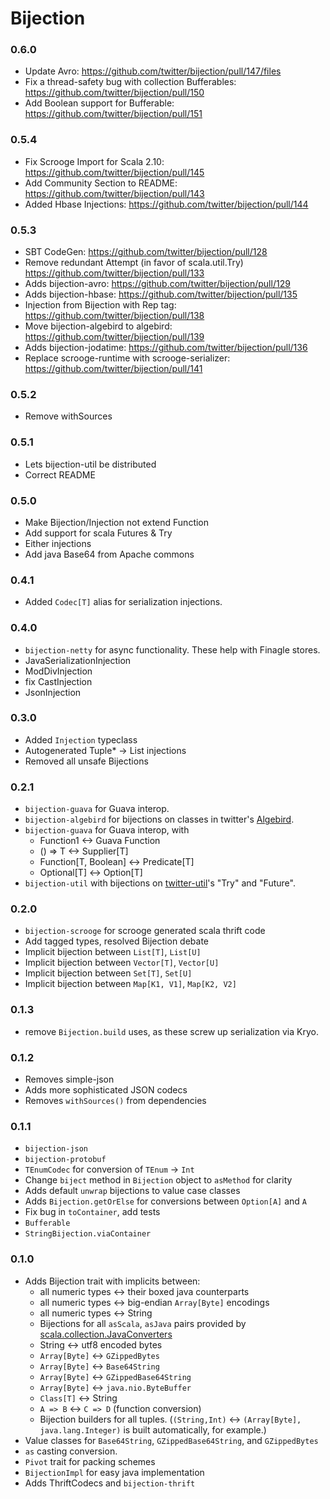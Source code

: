 # Bijection #
### 0.6.0
* Update Avro: https://github.com/twitter/bijection/pull/147/files
* Fix a thread-safety bug with collection Bufferables: https://github.com/twitter/bijection/pull/150
* Add Boolean support for Bufferable: https://github.com/twitter/bijection/pull/151

### 0.5.4

* Fix Scrooge Import for Scala 2.10: https://github.com/twitter/bijection/pull/145
* Add Community Section to README: https://github.com/twitter/bijection/pull/143
* Added Hbase Injections: https://github.com/twitter/bijection/pull/144

### 0.5.3

* SBT CodeGen: https://github.com/twitter/bijection/pull/128
* Remove redundant Attempt (in favor of scala.util.Try) https://github.com/twitter/bijection/pull/133
* Adds bijection-avro: https://github.com/twitter/bijection/pull/129
* Adds bijection-hbase: https://github.com/twitter/bijection/pull/135
* Injection from Bijection with Rep tag: https://github.com/twitter/bijection/pull/138
* Move bijection-algebird to algebird: https://github.com/twitter/bijection/pull/139
* Adds bijection-jodatime: https://github.com/twitter/bijection/pull/136
* Replace scrooge-runtime with scrooge-serializer: https://github.com/twitter/bijection/pull/141

### 0.5.2

* Remove withSources

### 0.5.1

* Lets bijection-util be distributed
* Correct README

### 0.5.0

* Make Bijection/Injection not extend Function
* Add support for scala Futures & Try
* Either injections
* Add java Base64 from Apache commons

### 0.4.1

* Added `Codec[T]` alias for serialization injections.

### 0.4.0

* `bijection-netty` for async functionality. These help with Finagle stores.
* JavaSerializationInjection
* ModDivInjection
* fix CastInjection
* JsonInjection

### 0.3.0

* Added `Injection` typeclass
* Autogenerated Tuple* -> List injections
* Removed all unsafe Bijections

### 0.2.1

* `bijection-guava` for Guava interop.
* `bijection-algebird` for bijections on classes in twitter's [Algebird](https://github.com/twitter/algebird).
* `bijection-guava` for Guava interop, with
  * Function1 <-> Guava Function
  * () => T <-> Supplier[T]
  * Function[T, Boolean] <-> Predicate[T]
  * Optional[T] <-> Option[T]
* `bijection-util` with bijections on [twitter-util](https://github.com/twitter/util)'s "Try" and "Future".

### 0.2.0

* `bijection-scrooge` for scrooge generated scala thrift code
* Add tagged types, resolved Bijection debate
* Implicit bijection between `List[T]`, `List[U]`
* Implicit bijection between `Vector[T]`, `Vector[U]`
* Implicit bijection between `Set[T]`, `Set[U]`
* Implicit bijection between `Map[K1, V1]`, `Map[K2, V2]`

### 0.1.3

* remove `Bijection.build` uses, as these screw up serialization via Kryo.

### 0.1.2

* Removes simple-json
* Adds more sophisticated JSON codecs
* Removes `withSources()` from dependencies

### 0.1.1

* `bijection-json`
* `bijection-protobuf`
* `TEnumCodec` for conversion of `TEnum` -> `Int`
* Change `biject` method in `Bijection` object to `asMethod` for clarity
* Adds default `unwrap` bijections to value case classes
* Adds `Bijection.getOrElse` for conversions between `Option[A]` and `A`
* Fix bug in `toContainer`, add tests
* `Bufferable`
* `StringBijection.viaContainer`

### 0.1.0

* Adds Bijection trait with implicits between:
  * all numeric types <-> their boxed java counterparts
  * all numeric types <-> big-endian `Array[Byte]` encodings
  * all numeric types <-> String
  * Bijections for all `asScala`, `asJava` pairs provided by    [scala.collection.JavaConverters](http://www.scala-lang.org/api/current/scala/collection/JavaConverters$.html)
  * String <-> utf8 encoded bytes
  * `Array[Byte]` <-> `GZippedBytes`
  * `Array[Byte]` <-> `Base64String`
  * `Array[Byte]` <-> `GZippedBase64String`
  * `Array[Byte]` <-> `java.nio.ByteBuffer`
  * `Class[T]` <-> String
  * `A => B` <-> `C => D` (function conversion)
  * Bijection builders for all tuples. (`(String,Int)` <-> `(Array[Byte], java.lang.Integer)` is built automatically, for example.)
* Value classes for `Base64String`, `GZippedBase64String`, and `GZippedBytes`
* `as` casting conversion.
* `Pivot` trait for packing schemes
* `BijectionImpl` for easy java implementation
* Adds ThriftCodecs and `bijection-thrift`
